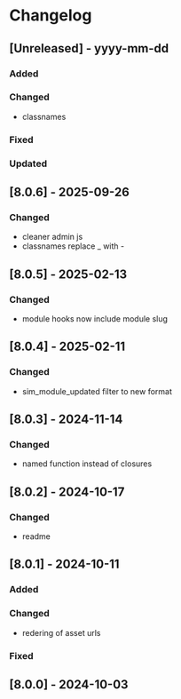 # Changelog
## [Unreleased] - yyyy-mm-dd

### Added

### Changed
- classnames

### Fixed

### Updated

## [8.0.6] - 2025-09-26


### Changed
- cleaner admin js
- classnames replace _ with -

## [8.0.5] - 2025-02-13


### Changed
- module hooks now include module slug

## [8.0.4] - 2025-02-11


### Changed
- sim_module_updated filter to new format

## [8.0.3] - 2024-11-14


### Changed
- named function instead of closures

## [8.0.2] - 2024-10-17


### Changed
- readme

## [8.0.1] - 2024-10-11


### Added

### Changed
- redering of asset urls

### Fixed

## [8.0.0] - 2024-10-03
